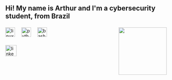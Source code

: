 <h2 align="left">Hi! My name is Arthur and I'm a cybersecurity student, from Brazil</h2>

###

<img align="right" height="150" src="https://media.giphy.com/media/v1.Y2lkPTc5MGI3NjExazd0NmZxY3R3OTI1aDFoc3NvN3Z0Y3kzY2ljcjBhb29mYTV5aG05cSZlcD12MV9pbnRlcm5hbF9naWZfYnlfaWQmY3Q9Zw/7NP07dTr1gZstAan9f/giphy.gif"  />

###

<div align="left">
  <img src="https://cdn.jsdelivr.net/gh/devicons/devicon/icons/linux/linux-original.svg" height="30" alt="linux logo"  />
  <img width="12" />
  <img src="https://cdn.jsdelivr.net/gh/devicons/devicon/icons/python/python-original.svg" height="30" alt="python logo"  />
  <img width="12" />
  <img src="https://cdn.jsdelivr.net/gh/devicons/devicon/icons/bash/bash-original.svg" height="30" alt="bash logo"  />
</div>

###

<div align="left">
  <img src="https://img.shields.io/static/v1?message=LinkedIn&logo=linkedin&label=&color=0077B5&logoColor=white&labelColor=&style=for-the-badge" height="35" alt="linkedin logo"  />
</div>

###
